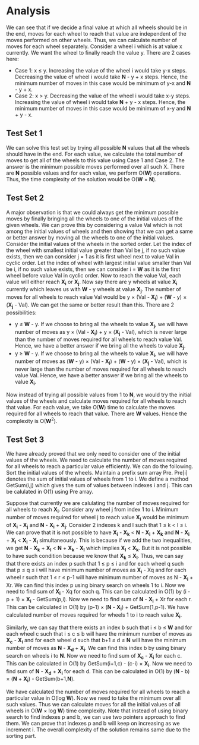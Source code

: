 # Analysis

We can see that if we decide a final value at which all wheels should be in the end, moves for each wheel to reach that value are independent of the moves performed on other wheels. Thus, we can calculate number of moves for each wheel separately. Consider a wheel i which is at value x currently. We want the wheel to finally reach the value y. There are 2 cases here:

- Case 1: x ≤ y. Increasing the value of the wheel i would take y-x steps. Decreasing the value of wheel i would take **N** - y + x steps. Hence, the minimum number of moves in this case would be minimum of y-x and **N** - y + x.
- Case 2: x > y. Decreasing the value of the wheel i would take x-y steps. Increasing the value of wheel i would take **N** + y - x steps. Hence, the minimum number of moves in this case would be minimum of x-y and **N** + y - x.

## Test Set 1

We can solve this test set by trying all possible **N** values that all the wheels should have in the end. For each value, we calculate the total number of moves to get all of the wheels to this value using Case 1 and Case 2. The answer is the minimum possible moves performed over all such X. There are **N** possible values and for each value, we perform O(**W**) operations. Thus, the time complexity of the solution would be O(**W** × **N**).

## Test Set 2

A major observation is that we could always get the minimum possible moves by finally bringing all the wheels to one of the initial values of the given wheels. We can prove this by considering a value Val which is not among the initial values of wheels and then showing that we can get a same or better answer by moving all the wheels to one of the initial values. Consider the initial values of the wheels in the sorted order. Let the index of the wheel with smallest initial value greater than Val be j, if no such value exists, then we can consider j = 1 as it is first wheel next to value Val in cyclic order. Let the index of wheel with largest initial value smaller than Val be i, if no such value exists, then we can consider i = **W** as it is the first wheel before value Val in cyclic order. Now to reach the value Val, each value will either reach **X<sub>i</sub>** or **X<sub>j</sub>**. Now say there are y wheels at value **X<sub>i</sub>** currently which leaves us with **W** - y wheels at value **X<sub>j</sub>**. The number of moves for all wheels to reach value Val would be y × (Val - **X<sub>i</sub>**) + (**W** - y) × (**X<sub>j</sub>** - Val). We can get the same or better result than this. There are 2 possibilities:

- y ≤ **W** - y. If we choose to bring all the wheels to value **X<sub>j</sub>**, we will have number of moves as y × (Val - **X<sub>i</sub>**) + y × (**X<sub>j</sub>** - Val), which is never large than the number of moves required for all wheels to reach value Val. Hence, we have a better answer if we bring all the wheels to value **X<sub>j</sub>**.
- y ≥ **W** - y. If we choose to bring all the wheels to value **X<sub>i</sub>**, we will have number of moves as (**W** - y) × (Val - **X<sub>i</sub>**) + (**W** - y) × (**X<sub>j</sub>** - Val), which is never large than the number of moves required for all wheels to reach value Val. Hence, we have a better answer if we bring all the wheels to value **X<sub>i</sub>**.

Now instead of trying all possible values from 1 to **N**, we would try the initial values of the wheels and calculate moves required for all wheels to reach that value. For each value, we take O(**W**) time to calculate the moves required for all wheels to reach that value. There are **W** values. Hence the complexity is O(**W**<sup>2</sup>).

## Test Set 3

We have already proved that we only need to consider one of the initial values of the wheels. We need to calculate the number of moves required for all wheels to reach a particular value efficiently. We can do the following. Sort the initial values of the wheels. Maintain a prefix sum array Pre. Pre[i] denotes the sum of initial values of wheels from 1 to i. We define a method GetSum(i,j) which gives the sum of values between indexes i and j. This can be calulated in O(1) using Pre array.

Suppose that currently we are calulating the number of moves required for all wheels to reach **X<sub>i</sub>**. Consider any wheel j from index 1 to i. Minimum number of moves required for wheel j to reach value **X<sub>i</sub>** would be minimum of **X<sub>i</sub>** - **X<sub>j</sub>** and **N** - **X<sub>i</sub>** + **X<sub>j</sub>**. Consider 2 indexes k and l such that 1 ≤ k < l ≤ i. We can prove that it is not possible to have **X<sub>i</sub>** - **X<sub>k</sub>** < **N** - **X<sub>i</sub>** + **X<sub>k</sub>** and **N** - **X<sub>i</sub>** + **X<sub>l</sub>** < **X<sub>i</sub>** - **X<sub>l</sub>** simultaneously. This is because if we add the two inequalities, we get **N** - **X<sub>k</sub>** + **X<sub>l</sub>** < **N** + **X<sub>k</sub>** - **X<sub>l</sub>** which implies **X<sub>l</sub>** < **X<sub>k</sub>**. But it is not possible to have such condition because we know that **X<sub>k</sub>** ≤ **X<sub>l</sub>**. Thus, we can say that there exists an index p such that 1 ≤ p ≤ i and for each wheel q such that p ≤ q ≤ i will have minimum number of moves as **X<sub>i</sub>** - Xq and for each wheel r such that 1 ≤ r ≤ p-1 will have minimum number of moves as N - **X<sub>i</sub>** + Xr. We can find this index p using binary search on wheels 1 to i. Now we need to find sum of **X<sub>i</sub>** - Xq for each q. This can be calculated in O(1) by (i - p + 1) × **X<sub>i</sub>** - GetSum(p,i). Now we need to find sum of **N** - **X<sub>i</sub>** + Xr for each r. This can be calculated in O(1) by (p-1) × (**N** - **X<sub>i</sub>**) + GetSum(1,p-1). We have calculated number of moves required for wheels 1 to i to reach value **X<sub>i</sub>**.

Similarly, we can say that there exists an index b such that i ≤ b ≤ **W** and for each wheel c such that i ≤ c ≤ b will have the minimum number of moves as **X<sub>c</sub>** - **X<sub>i</sub>** and for each wheel d such that b+1 ≤ d ≤ **N** will have the minimum number of moves as **N** - **X<sub>d</sub>** + **X<sub>i</sub>**. We can find this index b by using binary search on wheels i to **N**. Now we need to find sum of **X<sub>c</sub>** - **X<sub>i</sub>** for each c. This can be calculated in O(1) by GetSum(i+1,c) - (c-i) × **X<sub>i</sub>**. Now we need to find sum of **N** - **X<sub>d</sub>** + **X<sub>i</sub>** for each d. This can be calculated in O(1) by (**N** - b) × (**N** + **X<sub>i</sub>**) - GetSum(b+1,**N**).

We have calculated the number of moves required for all wheels to reach a particular value in O(log **W**). Now we need to take the minimum over all such values. Thus we can calculate moves for all the initial values of all wheels in O(**W** × log **W**) time complexity. Note that instead of using binary search to find indexes p and b, we can use two pointers approach to find them. We can prove that indexes p and b will keep on increasing as we increment i. The overall complexity of the solution remains same due to the sorting part.
